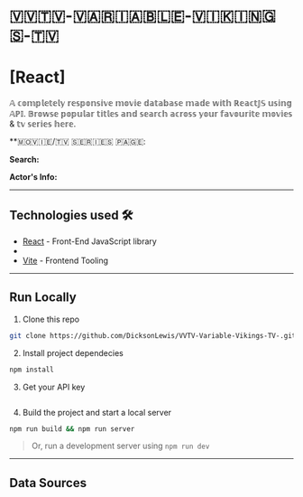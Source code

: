 #  🇻‌🇻‌🇹‌🇻‌-🇻‌🇦‌🇷‌🇮‌🇦‌🇧‌🇱‌🇪‌-🇻‌🇮‌🇰‌🇮‌🇳‌🇬‌🇸‌-🇹‌🇻‌
# [React]
𝔸 𝕔𝕠𝕞𝕡𝕝𝕖𝕥𝕖𝕝𝕪 𝕣𝕖𝕤𝕡𝕠𝕟𝕤𝕚𝕧𝕖 𝕞𝕠𝕧𝕚𝕖 𝕕𝕒𝕥𝕒𝕓𝕒𝕤𝕖 𝕞𝕒𝕕𝕖 𝕨𝕚𝕥𝕙 ℝ𝕖𝕒𝕔𝕥𝕁𝕊 𝕦𝕤𝕚𝕟𝕘 𝔸ℙ𝕀. 𝔹𝕣𝕠𝕨𝕤𝕖 𝕡𝕠𝕡𝕦𝕝𝕒𝕣 𝕥𝕚𝕥𝕝𝕖𝕤 𝕒𝕟𝕕 𝕤𝕖𝕒𝕣𝕔𝕙 𝕒𝕔𝕣𝕠𝕤𝕤 𝕪𝕠𝕦𝕣 𝕗𝕒𝕧𝕠𝕦𝕣𝕚𝕥𝕖 𝕞𝕠𝕧𝕚𝕖𝕤 & 𝕥𝕧 𝕤𝕖𝕣𝕚𝕖𝕤 𝕙𝕖𝕣𝕖.

**🇲‌🇴‌🇻‌🇮‌🇪‌/🇹‌🇻‌ 🇸‌🇪‌🇷‌🇮‌🇪‌🇸‌ 🇵‌🇦‌🇬‌🇪‌:*️*


**Search:**



**Actor's Info:**


---
## Technologies used 🛠️
- [React](https://es.reactjs.org/) - Front-End JavaScript library
-
- [Vite](https://vitejs.dev/) - Frontend Tooling

---
## Run Locally
1. Clone this repo
```bash
git clone https://github.com/DicksonLewis/VVTV-Variable-Vikings-TV-.git
```
2. Install project dependecies
```bash
npm install
```
3. Get your API key 
```

```
4. Build the project and start a local server
```bash
npm run build && npm run server
```
> Or, run a development server using `npm run dev`

---
## Data Sources
